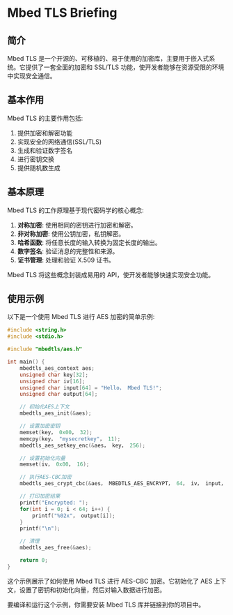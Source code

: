 # Mbed TLS Briefing

## 简介

Mbed TLS 是一个开源的、可移植的、易于使用的加密库，主要用于嵌入式系统。它提供了一套全面的加密和 SSL/TLS 功能，使开发者能够在资源受限的环境中实现安全通信。

## 基本作用

Mbed TLS 的主要作用包括:

1. 提供加密和解密功能
2. 实现安全的网络通信(SSL/TLS)
3. 生成和验证数字签名
4. 进行密钥交换
5. 提供随机数生成

## 基本原理

Mbed TLS 的工作原理基于现代密码学的核心概念:

1. **对称加密**: 使用相同的密钥进行加密和解密。
2. **非对称加密**: 使用公钥加密，私钥解密。
3. **哈希函数**: 将任意长度的输入转换为固定长度的输出。
4. **数字签名**: 验证消息的完整性和来源。
5. **证书管理**: 处理和验证 X.509 证书。

Mbed TLS 将这些概念封装成易用的 API，使开发者能够快速实现安全功能。

## 使用示例

以下是一个使用 Mbed TLS 进行 AES 加密的简单示例:

```c
#include <string.h>
#include <stdio.h>

#include "mbedtls/aes.h"

int main() {
    mbedtls_aes_context aes;
    unsigned char key[32];
    unsigned char iv[16];
    unsigned char input[64] = "Hello， Mbed TLS!";
    unsigned char output[64];

    // 初始化AES上下文
    mbedtls_aes_init(&aes);

    // 设置加密密钥
    memset(key， 0x00， 32);
    memcpy(key， "mysecretkey"， 11);
    mbedtls_aes_setkey_enc(&aes， key， 256);

    // 设置初始化向量
    memset(iv， 0x00， 16);

    // 执行AES-CBC加密
    mbedtls_aes_crypt_cbc(&aes， MBEDTLS_AES_ENCRYPT， 64， iv， input， output);

    // 打印加密结果
    printf("Encrypted: ");
    for(int i = 0; i < 64; i++) {
        printf("%02x"， output[i]);
    }
    printf("\n");

    // 清理
    mbedtls_aes_free(&aes);

    return 0;
}
```

这个示例展示了如何使用 Mbed TLS 进行 AES-CBC 加密。它初始化了 AES 上下文，设置了密钥和初始化向量，然后对输入数据进行加密。

要编译和运行这个示例，你需要安装 Mbed TLS 库并链接到你的项目中。
